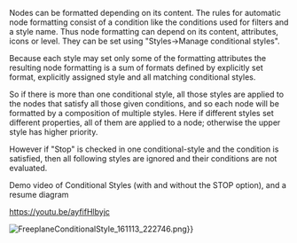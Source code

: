 Nodes can be formatted depending on its content. The rules for automatic node formatting consist of a condition like the conditions used for filters and a style name. Thus node formatting can depend on its content, attributes, icons or level. They can be set using "Styles->Manage conditional styles".

Because each style may set only some of the formatting attributes the resulting node formatting is a sum of formats defined by explicitly set format, explicitly assigned style and all matching conditional styles.

So if there is more than one conditional style, all those styles are applied to the nodes that satisfy all those given conditions, and so each node will be formatted by a composition of multiple styles. Here if different styles set different properties, all of them are applied to a node; otherwise the upper style has higher priority.

However if "Stop" is checked in one conditional-style and the condition is satisfied, then all following styles are ignored and their conditions are not evaluated.



Demo video of Conditional Styles (with and without the STOP option), and a resume diagram

https://youtu.be/ayfifHlbyjc

![FreeplaneConditionalStyle_161113_222746.png}}](../images/FreeplaneConditionalStyle_161113_222746.png ':size=200')

<!-- ({Category:Documentation}) -->

